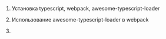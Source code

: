 1) Установка typescript, webpack, awesome-typescript-loader

2) Использование awesome-typescript-loader в webpack

3) 